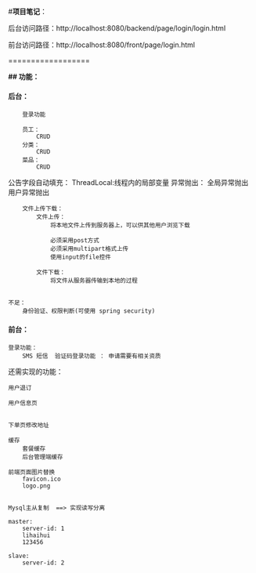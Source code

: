 #**项目笔记**：

后台访问路径：http://localhost:8080/backend/page/login/login.html

前台访问路径：http://localhost:8080/front/page/login.html


==================

**## 功能：**

#### 后台：


[comment]: <> (//)

        登录功能

        员工：
            CRUD
        分类：
            CRUD
        菜品：
            CRUD
            
        

[comment]: <> (//)
        公告字段自动填充：
            ThreadLocal:线程内的局部变量
        异常抛出：
            全局异常抛出
            用户异常抛出

[comment]: <> (//)

        文件上传下载：
            文件上传：
                将本地文件上传到服务器上，可以供其他用户浏览下载
                
                必须采用post方式
                必须采用multipart格式上传
                使用input的file控件
            
            文件下载：
                将文件从服务器传输到本地的过程
    

    不足：
        身份验证、权限判断(可使用 spring security)


#### 前台：
    
    登录功能：
        SMS 短信  验证码登录功能 ： 申请需要有相关资质



还需实现的功能：
```textmate
用户退订

用户信息页


下单页修改地址
                
缓存
    套餐缓存
    后台管理端缓存

前端页面图片替换
    favicon.ico
    logo.png
    
```

```text
Mysql主从复制  ==> 实现读写分离

master:
    server-id: 1
    lihaihui
    123456
    
slave:
    server-id: 2
    
```


    